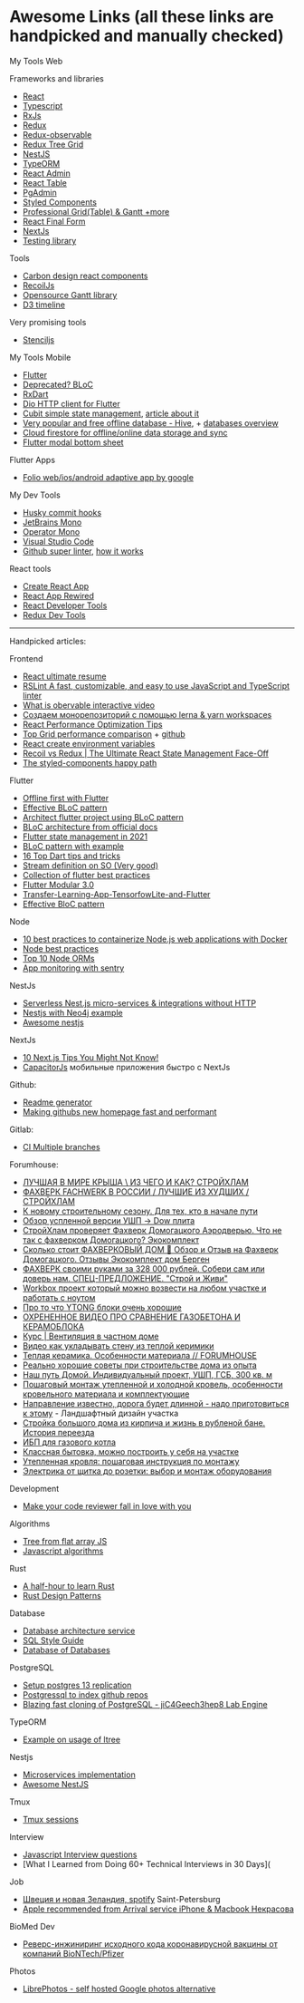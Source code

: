 # Awesome Links (all these links are handpicked and manually checked)

My Tools Web

Frameworks and libraries
* [React](https://ru.reactjs.org/)
* [Typescript](https://www.typescriptlang.org/)
* [RxJs](https://rxjs-dev.firebaseapp.com/)
* [Redux](https://redux.js.org/)
* [Redux-observable](https://redux-observable.js.org/)
* [Redux Tree Grid](https://github.com/edubskiy/react-redux-grid)
* [NestJS](https://nestjs.com/)
* [TypeORM](https://typeorm.io)
* [React Admin](https://marmelab.com/react-admin/)
* [React Table](https://react-table.tanstack.com/)
* [PgAdmin](https://www.pgadmin.org/)
* [Styled Components](https://styled-components.com/)
* [Professional Grid(Table) & Gantt +more](https://dhtmlx.com/)
* [React Final Form](https://final-form.org/react)
* [NextJs](https://nextjs.org/)
* [Testing library](https://testing-library.com/)

Tools
* [Carbon design react components](https://github.com/carbon-design-system/carbon/tree/master/packages/react)
* [RecoilJs](https://recoiljs.org/)
* [Opensource Gantt library](https://github.com/frappe/gantt)
* [D3 timeline](https://bl.ocks.org/vasturiano/ded69192b8269a78d2d97e24211e64e0)

Very promising tools
* [Stenciljs](https://stenciljs.com/)


My Tools Mobile
 * [Flutter](https://flutter.dev/)
 * [Deprecated? BLoC](https://pub.dev/packages/flutter_bloc)
 * [RxDart](https://pub.dev/packages/rxdart)
 * [Dio HTTP client for Flutter](https://pub.dev/packages/dio)
 * [Cubit simple state management](https://github.com/felangel/cubit), [article about it](https://medium.com/flutterando/cubit-a-simple-solution-for-app-state-management-in-flutter-66ab5279ef73)
 * [Very popular and free offline database - Hive](https://docs.hivedb.dev/), + [databases overview](https://blog.codemagic.io/choosing-the-right-database-for-your-flutter-app/)
 * [Cloud firestore for offline/online data storage and sync](https://firebase.google.com/docs/firestore/manage-data/enable-offline)
 * [Flutter modal bottom sheet](https://pub.dev/packages/modal_bottom_sheet)

Flutter Apps
 * [Folio web/ios/android adaptive app by google](https://github.com/gskinnerTeam/flutter-folio)
 
My Dev Tools
 * [Husky commit hooks](https://github.com/typicode/husky)
 * [JetBrains Mono](https://www.jetbrains.com/ru-ru/lp/mono/)
 * [Operator Mono](https://github.com/kiliman/operator-mono-lig)
 * [Visual Studio Code](https://code.visualstudio.com/)
 * [Github super linter](https://github.com/github/super-linter/), [how it works](https://github.blog/2020-06-18-introducing-github-super-linter-one-linter-to-rule-them-all/)

React tools
 * [Create React App](https://github.com/facebook/create-react-app)
 * [React App Rewired](https://www.npmjs.com/package/react-app-rewired)
 * [React Developer Tools](https://chrome.google.com/webstore/detail/react-developer-tools/fmkadmapgofadopljbjfkapdkoienihi?hl=ru)
 * [Redux Dev Tools](https://chrome.google.com/webstore/detail/redux-devtools/lmhkpmbekcpmknklioeibfkpmmfibljd?hl=ru)

----------------------------

Handpicked articles:

Frontend
* [React ultimate resume](https://github.com/welovedevs/react-ultimate-resume)
* [RSLint A fast, customizable, and easy to use JavaScript and TypeScript linter](https://github.com/rslint/rslint)
* [What is obervable interactive video](https://www.youtube.com/watch?v=XbOuCBuQepI)
* [Создаем монорепозиторий с помощью lerna & yarn workspaces](https://habr.com/ru/post/448766/)
* [React Performance Optimization Tips](https://dev.to/harshdand/react-performance-optimization-tips-4238)
* [Top Grid performance comparison](https://medium.com/bryntum/five-fast-javascript-data-grids-a-performance-review-22b456ba423b) + [github](https://github.com/bryntum/grid-performance)
* [React create environment variables](https://medium.com/@tacomanator/environments-with-create-react-app-7b645312c09d)
* [Recoil vs Redux | The Ultimate React State Management Face-Off](https://medium.com/@chandan.reddy/react-recoil-vs-redux-the-ultimate-react-state-management-face-off-188a729a70ee#:~:text=In%20redux%2C%20actions%20are%20fired,shared%20atom%20state%20using%20selectors.)
* [The styled-components happy path](https://www.joshwcomeau.com/css/styled-components/)

Flutter
* [Offline first with Flutter](https://medium.com/flutter-community/offline-first-with-flutter-be1e8335d976)
* [Effective BLoC pattern](https://medium.com/codechai/effective-bloc-pattern-45c36d76d5fe)
* [Architect flutter project using BLoC pattern](https://medium.com/codechai/architect-your-flutter-project-using-bloc-pattern-part-2-d8dd1eca9ba5)
* [BLoC architecture from official docs](https://bloclibrary.dev/#/architecture)
* [Flutter state management in 2021](https://levelup.gitconnected.com/flutter-state-management-in-2021-when-to-use-what-98722093b8bc)
* [BLoC pattern with example](https://blog.codemagic.io/images_videos/)
* [16 Top Dart tips and tricks](https://codewithandrea.com/videos/2020-11-16-top-dart-tips-and-tricks-for-flutter-devs/)
* [Stream definition on SO (Very good)](https://stackoverflow.com/questions/1216380/what-is-a-stream/1216397#1216397)
* [Collection of flutter best practices](https://github.com/Solido/awesome-flutter)
* [Flutter Modular 3.0](https://medium.com/flutterando/announcing-flutter-modular-3-0-beta-with-null-safety-b0a0e13f67b6)
* [Transfer-Learning-App-TensorfowLite-and-Flutter](https://medium.com/google-cloud/on-device-machine-learning-train-and-run-tensorflow-lite-models-in-your-flutter-apps-15ea796e5ad4)
* [Effective BloC pattern](https://medium.com/codechai/effective-bloc-pattern-45c36d76d5fe)

Node
* [10 best practices to containerize Node.js web applications with Docker](https://snyk.io/wp-content/uploads/10-best-practices-to-containerize-Node.js-web-applications-with-Docker.pdf)
* [Node best practices](https://github.com/goldbergyoni/nodebestpractices#readme)
* [Top 10 Node ORMs](https://www.prisma.io/dataguide/database-tools/top-nodejs-orms-query-builders-and-database-libraries-in-2020)
* [App monitoring with sentry](https://sentry.io/for/node/)

NestJs
 * [Serverless Nest.js micro-services & integrations without HTTP](https://medium.com/capmo-stories/serverless-nest-js-micro-services-integrations-without-http-42f453236b39)
 * [Nestjs with Neo4j example](https://medium.com/neo4j/building-a-modern-web-application-with-neo4j-and-nestjs-b51ffd8268fa)
 * [Awesome nestjs](https://awesomeopensource.com/project/juliandavidmr/awesome-nestjs)

NextJs
 * [10 Next.js Tips You Might Not Know!](https://www.youtube.com/watch?v=R59e1Vl5lO8)
 * [CapacitorJs](https://capacitorjs.com/) мобильные приложения быстро с NextJs

Github:
* [Readme generator](https://github.com/rahuldkjain/github-profile-readme-generator)
* [Making githubs new homepage fast and performant](https://github.blog/2021-01-29-making-githubs-new-homepage-fast-and-performant/)

Gitlab:
* [CI Multiple branches](https://stackoverflow.com/questions/49569253/gitlab-ci-multiple-branches)

Forumhouse:
* [ЛУЧШАЯ В МИРЕ КРЫША \ ИЗ ЧЕГО И КАК? СТРОЙХЛАМ](https://www.youtube.com/watch?v=bsQehq-0Mns)
* [ФАХВЕРК FACHWERK В РОССИИ / ЛУЧШИЕ ИЗ ХУДШИХ / СТРОЙХЛАМ](https://www.youtube.com/watch?v=8gpR2yeeb2M)
* [К новому строительному сезону. Для тех, кто в начале пути](https://www.forumhouse.ru/threads/435369/)
* [Обзор успленной версии УШП -> Dow плита](https://www.forumhouse.ru/journal/videos/5611-fundament-dowplita-s-tplym-polom-i-kommunikaciyami-pochemu-on-luchshe-ushp?utm_source=sendpulse&utm_medium=email&utm_campaign=tn_best_jan_21)
* [СтройХлам проверяет Фахверк Домогацкого Аэродверью. Что не так с фахверком Домогацкого? Экокомплект](https://www.youtube.com/watch?v=jUHUUzZWqy8)
* [Сколько стоит ФАХВЕРКОВЫЙ ДОМ 🔴 Обзор и Отзыв на Фахверк Домогацкого. Отзывы Экокомплект дом Берген](https://www.youtube.com/watch?v=Cm8L4N0udLE)
* [ФАХВЕРК своими руками за 328 000 рублей. Собери сам или доверь нам. СПЕЦ-ПРЕДЛОЖЕНИЕ. "Строй и Живи"](https://www.youtube.com/watch?v=cqLLj6aYs2E)
* [Workbox проект который можно возвести на любом участке и работать с ноутом](https://www.ytong.ru/tipovoy-proekt-workbox.php)
* [Про то что YTONG блоки очень хорошие](https://www.youtube.com/watch?v=_Y5LQCVYoHI)
* [ОХРЕНЕННОЕ ВИДЕО ПРО СРАВНЕНИЕ ГАЗОБЕТОНА И КЕРАМОБЛОКА](https://www.youtube.com/watch?v=K-SwdEMvAHw&t=212s)
* [Курс | Вентиляция в частном доме](https://www.forumhouse.ru/academy/courses/61/lessons/279)
* [Видео как укладывать стену из теплой керимики](https://www.forumhouse.ru/journal/themes/82-dom-iz-keramicheskih-blokov-da-ili-net)
* [Теплая керамика. Особенности материала // FORUMHOUSE](https://www.youtube.com/watch?v=3jLTre_RpDk)
* [Реально хорошие советы при строительстве дома из опыта](https://www.forumhouse.ru/threads/249603/page-31#post-11833602)
* [Наш путь Домой. Индивидуальный проект, УШП, ГСБ, 300 кв. м](https://www.forumhouse.ru/threads/473224/)
* [Пошаговый монтаж утепленной и холодной кровель, особенности кровельного материала и комплектующие](https://www.forumhouse.ru/academy/courses/64/lessons/285)
* [Направление известно, дорога будет длинной - надо приготовиться к этому](https://www.forumhouse.ru/threads/506940/page-10) - Ландшафтный дизайн участка
* [Стройка большого дома из кирпича и жизнь в рубленой бане. История переезда](https://www.forumhouse.ru/journal/videos/5600-strojka-bolshogo-doma-iz-kirpicha-i-zhizn-v-rublenoj-bane-istoriya-pereezda?utm_source=sendpulse&utm_medium=email&utm_campaign=tn_noviy_god_dec_20&spush=ZS5kdWJza2l5QGdtYWlsLmNvbQ==)
* [ИБП для газового котла](https://www.forumhouse.ru/threads/458294/)
* [Классная бытовка, можно построить у себя на участке](https://www.youtube.com/watch?v=baW5XKNwcGk)
* [Утепленная кровля: пошаговая инструкция по монтажу](https://www.forumhouse.ru/academy/courses/64?utm_source=sendpulse&utm_medium=email&utm_campaign=fh_academy_uteplenie+krovli&spush=ZS5kdWJza2l5QGdtYWlsLmNvbQ==)
* [Электрика от щитка до розетки: выбор и монтаж оборудования](https://www.forumhouse.ru/academy/courses/59?utm_source=sendpulse&utm_medium=email&utm_campaign=fh_academy_legrand_promo&spush=ZS5kdWJza2l5QGdtYWlsLmNvbQ==)

Development
* [Make your code reviewer fall in love with you](https://mtlynch.io/code-review-love/)

Algorithms
* [Tree from flat array JS](https://stackoverflow.com/questions/18017869/build-tree-array-from-flat-array-in-javascript)
* [Javascript algorithms](https://stackoverflow.com/a/40732240/6614182)

Rust
* [A half-hour to learn Rust](https://fasterthanli.me/articles/a-half-hour-to-learn-rust?utm_source=hackernewsletter&utm_medium=email&utm_term=code)
* [Rust Design Patterns](https://rust-unofficial.github.io/patterns/intro.html)

Database
* [Database architecture service](https://dbdiagram.io)
* [SQL Style Guide](https://www.sqlstyle.guide/)
* [Database of Databases](https://dbdb.io/)

PostgreSQL
* [Setup postgres 13 replication](https://www.highgo.ca/2021/02/03/how-to-setup-postgres-13-wal-streaming-replication-on-ubuntu-18-04/)
* [Postgressql to index github repos](https://postgresweekly.com/link/103596/1e2b04341a)
* [Blazing fast cloning of PostgreSQL - jiC4Geech3hep8 Lab Engine](https://gitlab.com/postgres-ai/database-lab)

TypeORM
 * [Example on usage of ltree](https://github.com/typeorm/typeorm/commit/43a7386719280a11cfd0495748189799bc51b7d6)

Nestjs
* [Microservices implementation](https://wanago.io/2020/11/16/api-nestjs-microservices/)
* [Awesome NestJS](https://awesomeopensource.com/project/juliandavidmr/awesome-nestjs)

Tmux
* [Tmux sessions](https://askubuntu.com/questions/868186/how-to-kill-all-tmux-sessions-or-at-least-multiple-sessions-from-the-cli#:~:text=If%20you%20are%20inside%20a,to%20kill%20that%20specific%20session.)

Interview
* [Javascript Interview questions](https://github.com/lydiahallie/javascript-questions#readme)
* [What I Learned from Doing 60+ Technical Interviews in 30 Days](

Job
* [Швеция и новая Зеландия, spotify](https://vc.ru/life/197965?_gl=1*fpi9i3*_ga*SzVFTjh6UWhZWmlkTUVIOGpBbUl3Y29EZk9PNWg3cU1HQlBiLWxnYzh0MC1KUk16NXdBZDA0aVktTGN3dzh6RQ..)
Saint-Petersburg
* [Apple recommended from Arrival service iPhone & Macbook Некрасова](https://secrets-service.ru/)

BioMed Dev
* [Реверс-инжиниринг исходного кода коронавирусной вакцины от компаний BioNTech/Pfizer](https://habr.com/ru/post/535626/)

Photos
 * [LibrePhotos - self hosted Google photos alternative](https://github.com/LibrePhotos/librephotos?utm_source=hackernewsletter&utm_medium=email&utm_term=show_hn)

